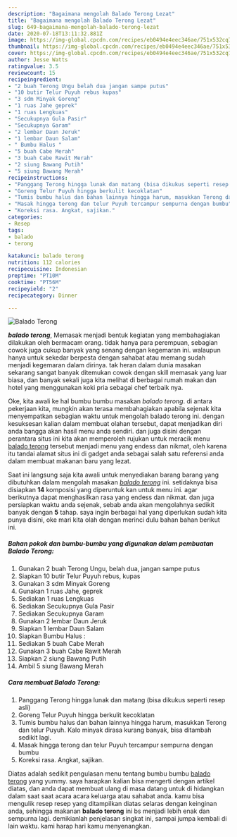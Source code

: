 ```yaml
---
description: "Bagaimana mengolah Balado Terong Lezat"
title: "Bagaimana mengolah Balado Terong Lezat"
slug: 649-bagaimana-mengolah-balado-terong-lezat
date: 2020-07-18T13:11:32.881Z
image: https://img-global.cpcdn.com/recipes/eb0494e4eec346ae/751x532cq70/balado-terong-foto-resep-utama.jpg
thumbnail: https://img-global.cpcdn.com/recipes/eb0494e4eec346ae/751x532cq70/balado-terong-foto-resep-utama.jpg
cover: https://img-global.cpcdn.com/recipes/eb0494e4eec346ae/751x532cq70/balado-terong-foto-resep-utama.jpg
author: Jesse Watts
ratingvalue: 3.5
reviewcount: 15
recipeingredient:
- "2 buah Terong Ungu belah dua jangan sampe putus"
- "10 butir Telur Puyuh rebus kupas"
- "3 sdm Minyak Goreng"
- "1 ruas Jahe geprek"
- "1 ruas Lengkuas"
- "Secukupnya Gula Pasir"
- "Secukupnya Garam"
- "2 lembar Daun Jeruk"
- "1 lembar Daun Salam"
- " Bumbu Halus "
- "5 buah Cabe Merah"
- "3 buah Cabe Rawit Merah"
- "2 siung Bawang Putih"
- "5 siung Bawang Merah"
recipeinstructions:
- "Panggang Terong hingga lunak dan matang (bisa dikukus seperti resep asli)"
- "Goreng Telur Puyuh hingga berkulit kecoklatan"
- "Tumis bumbu halus dan bahan lainnya hingga harum, masukkan Terong dan telur Puyuh. Kalo minyak dirasa kurang banyak, bisa ditambah sedikit lagi."
- "Masak hingga terong dan telur Puyuh tercampur sempurna dengan bumbu"
- "Koreksi rasa. Angkat, sajikan."
categories:
- Resep
tags:
- balado
- terong

katakunci: balado terong 
nutrition: 112 calories
recipecuisine: Indonesian
preptime: "PT10M"
cooktime: "PT56M"
recipeyield: "2"
recipecategory: Dinner

---
```



![Balado Terong](https://img-global.cpcdn.com/recipes/eb0494e4eec346ae/751x532cq70/balado-terong-foto-resep-utama.jpg)

<b><i>balado terong</i></b>, Memasak menjadi bentuk kegiatan yang membahagiakan dilakukan oleh bermacam orang. tidak hanya para perempuan, sebagian cowok juga cukup banyak yang senang dengan kegemaran ini. walaupun hanya untuk sekedar berpesta dengan sahabat atau memang sudah menjadi kegemaran dalam dirinya. tak heran dalam dunia masakan sekarang sangat banyak ditemukan cowok dengan skill memasak yang luar biasa, dan banyak sekali juga kita melihat di berbagai rumah makan dan hotel yang menggunakan koki pria sebagai chef terbaik nya.



Oke, kita awali ke hal bumbu bumbu masakan <i>balado terong</i>. di antara pekerjaan kita, mungkin akan terasa membahagiakan apabila sejenak kita menyempatkan sebagian waktu untuk mengolah balado terong ini. dengan kesuksesan kalian dalam membuat olahan tersebut, dapat menjadikan diri anda bangga akan hasil menu anda sendiri. dan juga disini dengan perantara situs ini kita akan memperoleh rujukan untuk meracik menu <u>balado terong</u> tersebut menjadi menu yang endess dan nikmat, oleh karena itu tandai alamat situs ini di gadget anda sebagai salah satu referensi anda dalam membuat makanan baru yang lezat.


Saat ini langsung saja kita awali untuk menyediakan barang barang yang dibutuhkan dalam mengolah masakan <u><i>balado terong</i></u> ini. setidaknya bisa disiapkan <b>14</b> komposisi yang diperuntuk kan untuk menu ini. agar berikutnya dapat menghasilkan rasa yang endess dan nikmat. dan juga persiapkan waktu anda sejenak, sebab anda akan mengolahnya sedikit banyak dengan <b>5</b> tahap. saya ingin berbagai hal yang diperlukan sudah kita punya disini, oke mari kita olah dengan merinci dulu bahan bahan berikut ini.

<!--inarticleads1-->

##### Bahan pokok dan bumbu-bumbu yang digunakan dalam pembuatan Balado Terong:

1. Gunakan 2 buah Terong Ungu, belah dua, jangan sampe putus
1. Siapkan 10 butir Telur Puyuh rebus, kupas
1. Gunakan 3 sdm Minyak Goreng
1. Gunakan 1 ruas Jahe, geprek
1. Sediakan 1 ruas Lengkuas
1. Sediakan Secukupnya Gula Pasir
1. Sediakan Secukupnya Garam
1. Gunakan 2 lembar Daun Jeruk
1. Siapkan 1 lembar Daun Salam
1. Siapkan  Bumbu Halus :
1. Sediakan 5 buah Cabe Merah
1. Gunakan 3 buah Cabe Rawit Merah
1. Siapkan 2 siung Bawang Putih
1. Ambil 5 siung Bawang Merah




<!--inarticleads2-->

##### Cara membuat Balado Terong:

1. Panggang Terong hingga lunak dan matang (bisa dikukus seperti resep asli)
1. Goreng Telur Puyuh hingga berkulit kecoklatan
1. Tumis bumbu halus dan bahan lainnya hingga harum, masukkan Terong dan telur Puyuh. Kalo minyak dirasa kurang banyak, bisa ditambah sedikit lagi.
1. Masak hingga terong dan telur Puyuh tercampur sempurna dengan bumbu
1. Koreksi rasa. Angkat, sajikan.




Diatas adalah sedikit pengulasan menu tentang bumbu bumbu <u>balado terong</u> yang yummy. saya harapkan kalian bisa mengerti dengan artikel diatas, dan anda dapat membuat ulang di masa datang untuk di hidangkan dalam saat saat acara acara keluarga atau sahabat anda. kamu bisa mengulik resep resep yang ditampilkan diatas selaras dengan keinginan anda, sehingga makanan <b>balado terong</b> ini bs menjadi lebih enak dan sempurna lagi. demikianlah penjelasan singkat ini, sampai jumpa kembali di lain waktu. kami harap hari kamu menyenangkan.
